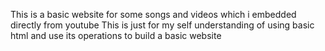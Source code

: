 This is a basic website for some songs and videos which i embedded directly from youtube
This is just for my self understanding of using basic html and use its operations to build a basic website
